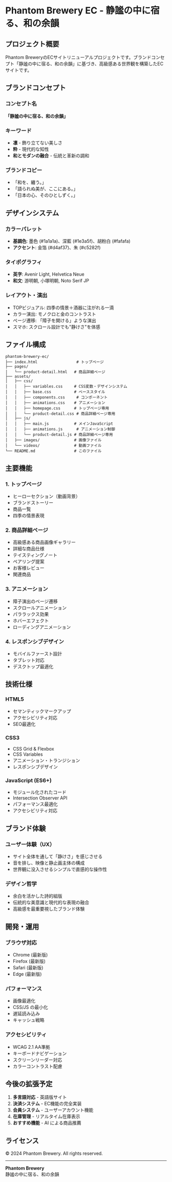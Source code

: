 # Phantom Brewery EC - 静謐の中に宿る、和の余韻

## プロジェクト概要

Phantom BreweryのECサイトリニューアルプロジェクトです。ブランドコンセプト「静謐の中に宿る、和の余韻」に基づき、高級感ある世界観を構築したECサイトです。

## ブランドコンセプト

### コンセプト名
**「静謐の中に宿る、和の余韻」**

### キーワード
- **凛** - 飾り立てない美しさ
- **粋** - 現代的な知性
- **和とモダンの融合** - 伝統と革新の調和

### ブランドコピー
- 「和を、纏う。」
- 「語られぬ美が、ここにある。」
- 「日本の心、そのひとしずく。」

## デザインシステム

### カラーパレット
- **基調色**: 墨色 (#1a1a1a)、深藍 (#1e3a5f)、胡粉白 (#fafafa)
- **アクセント**: 金箔 (#d4af37)、朱 (#c5282f)

### タイポグラフィ
- **英字**: Avenir Light, Helvetica Neue
- **和文**: 游明朝, 小塚明朝, Noto Serif JP

### レイアウト・演出
- TOPビジュアル: 四季の情景＋酒器に注がれる一滴
- カラー演出: モノクロと金のコントラスト
- ページ遷移: 「障子を開ける」ような演出
- スマホ: スクロール設計でも"静けさ"を体感

## ファイル構成

```
phantom-brewery-ec/
├── index.html                 # トップページ
├── pages/
│   └── product-detail.html   # 商品詳細ページ
├── assets/
│   ├── css/
│   │   ├── variables.css     # CSS変数・デザインシステム
│   │   ├── base.css          # ベーススタイル
│   │   ├── components.css     # コンポーネント
│   │   ├── animations.css    # アニメーション
│   │   ├── homepage.css      # トップページ専用
│   │   └── product-detail.css # 商品詳細ページ専用
│   ├── js/
│   │   ├── main.js           # メインJavaScript
│   │   ├── animations.js      # アニメーション制御
│   │   └── product-detail.js # 商品詳細ページ専用
│   ├── images/               # 画像ファイル
│   └── videos/               # 動画ファイル
└── README.md                 # このファイル
```

## 主要機能

### 1. トップページ
- ヒーローセクション（動画背景）
- ブランドストーリー
- 商品一覧
- 四季の情景表現

### 2. 商品詳細ページ
- 高級感ある商品画像ギャラリー
- 詳細な商品仕様
- テイスティングノート
- ペアリング提案
- お客様レビュー
- 関連商品

### 3. アニメーション
- 障子演出のページ遷移
- スクロールアニメーション
- パララックス効果
- ホバーエフェクト
- ローディングアニメーション

### 4. レスポンシブデザイン
- モバイルファースト設計
- タブレット対応
- デスクトップ最適化

## 技術仕様

### HTML5
- セマンティックマークアップ
- アクセシビリティ対応
- SEO最適化

### CSS3
- CSS Grid & Flexbox
- CSS Variables
- アニメーション・トランジション
- レスポンシブデザイン

### JavaScript (ES6+)
- モジュール化されたコード
- Intersection Observer API
- パフォーマンス最適化
- アクセシビリティ対応

## ブランド体験

### ユーザー体験（UX）
- サイト全体を通して「静けさ」を感じさせる
- 音を排し、映像と静止画主体の構成
- 世界観に没入させるシンプルで直感的な操作性

### デザイン哲学
- 余白を活かした詩的組版
- 伝統的な美意識と現代的な表現の融合
- 高級感を最重要視したブランド体験

## 開発・運用

### ブラウザ対応
- Chrome (最新版)
- Firefox (最新版)
- Safari (最新版)
- Edge (最新版)

### パフォーマンス
- 画像最適化
- CSS/JS の最小化
- 遅延読み込み
- キャッシュ戦略

### アクセシビリティ
- WCAG 2.1 AA準拠
- キーボードナビゲーション
- スクリーンリーダー対応
- カラーコントラスト配慮

## 今後の拡張予定

1. **多言語対応** - 英語版サイト
2. **決済システム** - EC機能の完全実装
3. **会員システム** - ユーザーアカウント機能
4. **在庫管理** - リアルタイム在庫表示
5. **おすすめ機能** - AI による商品推薦

## ライセンス

© 2024 Phantom Brewery. All rights reserved.

---

**Phantom Brewery**  
静謐の中に宿る、和の余韻